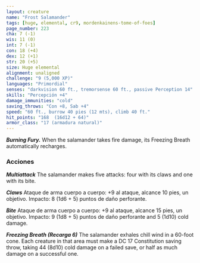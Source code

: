 ```yaml
---
layout: creature
name: "Frost Salamander"
tags: [huge, elemental, cr9, mordenkainens-tome-of-foes]
page_number: 223
cha: 7 (-1)
wis: 11 (0)
int: 7 (-1)
con: 18 (+4)
dex: 12 (+1)
str: 20 (+5)
size: Huge elemental
alignment: unaligned
challenge: "9 (5,000 XP)"
languages: "Primordial"
senses: "darkvision 60 ft., tremorsense 60 ft., passive Perception 14"
skills: "Percepción +4"
damage_immunities: "cold"
saving_throws: "Con +8, Sab +4"
speed: "60 ft., burrow 40 pies (12 mts), climb 40 ft."
hit_points: "168  (16d12 + 64)"
armor_class: "17 (armadura natural)"
---
```


***Burning Fury.*** When the salamander takes fire damage, its Freezing Breath automatically recharges.

### Acciones

***Multiattack*** The salamander makes five attacks: four with its claws and one with its bite.

***Claws*** Ataque de arma cuerpo a cuerpo: +9 al ataque, alcance 10 pies, un objetivo. Impacto: 8 (1d6 + 5) puntos de daño perforante.

***Bite*** Ataque de arma cuerpo a cuerpo: +9 al ataque, alcance 15 pies, un objetivo. Impacto: 9 (1d8 + 5) puntos de daño perforante and 5 (1d10) cold damage.

***Freezing Breath (Recarga 6)*** The salamander exhales chill wind in a 60-foot cone. Each creature in that area must make a DC 17 Constitution saving throw, taking 44 (8d10) cold damage on a failed save, or half as much damage on a successful one.